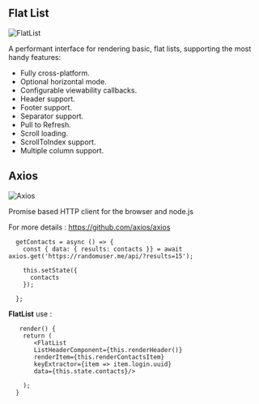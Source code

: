 ## Flat List

![FlatList](https://s3-ap-southeast-1.amazonaws.com/arrowhitech.com/wp-content/uploads/2020/07/08083248/0234f46b-e4f3-4b5b-8ebf-f9a55322b54a.jpg)

A performant interface for rendering basic, flat lists, supporting the most handy features:

- Fully cross-platform.
- Optional horizontal mode.
- Configurable viewability callbacks.
- Header support.
- Footer support.
- Separator support.
- Pull to Refresh.
- Scroll loading.
- ScrollToIndex support.
- Multiple column support.

## Axios

![Axios](https://miro.medium.com/max/1200/1*pj6oDkFSQL7DhSP-9CFAMg.png)

Promise based HTTP client for the browser and node.js

For more details : https://github.com/axios/axios

```react
  getContacts = async () => {
    const { data: { results: contacts }} = await axios.get('https://randomuser.me/api/?results=15');

    this.setState({
      contacts
    });

  };

```

**FlatList** use :

```react
   render() {
    return (
       <FlatList
       ListHeaderComponent={this.renderHeader()}
       renderItem={this.renderContactsItem}
       keyExtractor={item => item.login.uuid}
       data={this.state.contacts}/>
     
    );
  }

```

